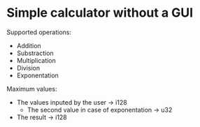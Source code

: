 # Simple calculator without a GUI
Supported operations:
- Addition
- Substraction
- Multiplication
- Division
- Exponentation

Maximum values:
- The values inputed by the user -> i128
  - The second value in case of exponentation -> u32
- The result -> i128

